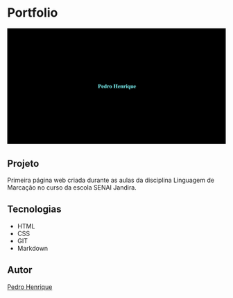 # Portfolio

![](./preview.png)

## Projeto

Primeira página web criada durante as aulas da disciplina Linguagem de Marcação no curso da escola SENAI Jandira.

## Tecnologias
* HTML
* CSS
* GIT
* Markdown

## Autor
[Pedro Henrique](link)